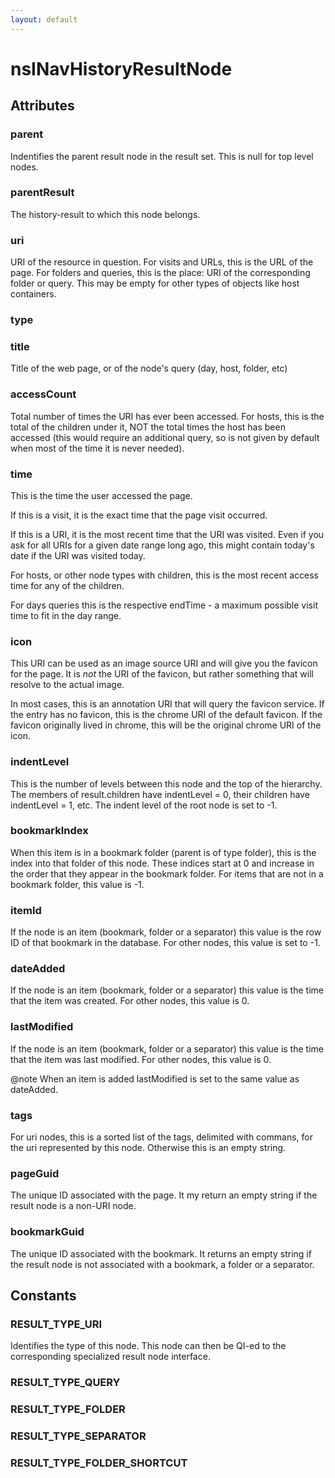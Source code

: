 ```yaml
---
layout: default
---
```


# nsINavHistoryResultNode #

## Attributes ##

### parent ###

Indentifies the parent result node in the result set. This is null for
top level nodes.


### parentResult ###

The history-result to which this node belongs.


### uri ###

URI of the resource in question. For visits and URLs, this is the URL of
the page. For folders and queries, this is the place: URI of the
corresponding folder or query. This may be empty for other types of
objects like host containers.


### type ###

### title ###

Title of the web page, or of the node's query (day, host, folder, etc)


### accessCount ###

Total number of times the URI has ever been accessed. For hosts, this
is the total of the children under it, NOT the total times the host has
been accessed (this would require an additional query, so is not given
by default when most of the time it is never needed).


### time ###

This is the time the user accessed the page.

If this is a visit, it is the exact time that the page visit occurred.

If this is a URI, it is the most recent time that the URI was visited.
Even if you ask for all URIs for a given date range long ago, this might
contain today's date if the URI was visited today.

For hosts, or other node types with children, this is the most recent
access time for any of the children.

For days queries this is the respective endTime - a maximum possible
visit time to fit in the day range.


### icon ###

This URI can be used as an image source URI and will give you the favicon
for the page. It is *not* the URI of the favicon, but rather something
that will resolve to the actual image.

In most cases, this is an annotation URI that will query the favicon
service. If the entry has no favicon, this is the chrome URI of the
default favicon. If the favicon originally lived in chrome, this will
be the original chrome URI of the icon.


### indentLevel ###

This is the number of levels between this node and the top of the
hierarchy. The members of result.children have indentLevel = 0, their
children have indentLevel = 1, etc. The indent level of the root node is
set to -1.


### bookmarkIndex ###

When this item is in a bookmark folder (parent is of type folder), this is
the index into that folder of this node. These indices start at 0 and
increase in the order that they appear in the bookmark folder. For items
that are not in a bookmark folder, this value is -1.


### itemId ###

If the node is an item (bookmark, folder or a separator) this value is the
row ID of that bookmark in the database. For other nodes, this value is
set to -1.


### dateAdded ###

If the node is an item (bookmark, folder or a separator) this value is the 
time that the item was created. For other nodes, this value is 0.


### lastModified ###

If the node is an item (bookmark, folder or a separator) this value is the 
time that the item was last modified. For other nodes, this value is 0.

 @note When an item is added lastModified is set to the same value as
       dateAdded.


### tags ###

For uri nodes, this is a sorted list of the tags, delimited with commans,
for the uri represented by this node. Otherwise this is an empty string.


### pageGuid ###

The unique ID associated with the page. It my return an empty string
if the result node is a non-URI node.


### bookmarkGuid ###

The unique ID associated with the bookmark. It returns an empty string
if the result node is not associated with a bookmark, a folder or a
separator.


## Constants ##

### RESULT_TYPE_URI ###

Identifies the type of this node. This node can then be QI-ed to the
corresponding specialized result node interface.


### RESULT_TYPE_QUERY ###

### RESULT_TYPE_FOLDER ###

### RESULT_TYPE_SEPARATOR ###

### RESULT_TYPE_FOLDER_SHORTCUT ###
